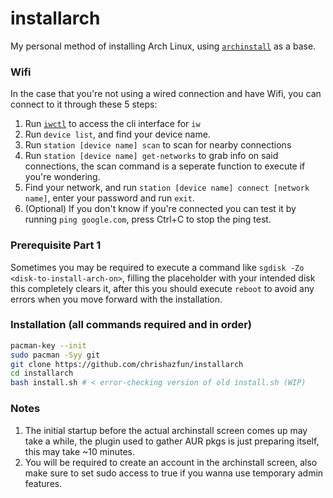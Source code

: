 # installarch
My personal method of installing Arch Linux, using [`archinstall`](https://www.github.com/archlinux/archinstall) as a base.

### Wifi
In the case that you're not using a wired connection and have Wifi, you can connect to it through these 5 steps:
1. Run [`iwctl`](https://wiki.archlinux.org/index.php/Iwd#iwctl) to access the cli interface for `iw`
2. Run `device list`, and find your device name.
3. Run `station [device name] scan` to scan for nearby connections
4. Run `station [device name] get-networks` to grab info on said connections, the scan command is a seperate function to execute if you're wondering.
5. Find your network, and run `station [device name] connect [network name]`, enter your password and run `exit`.
6. (Optional) If you don't know if you're connected you can test it by running `ping google.com`, press Ctrl+C to stop the ping test.

### Prerequisite Part 1
Sometimes you may be required to execute a command like ```sgdisk -Zo <disk-to-install-arch-on>```, filling the placeholder with your intended disk this completely clears it, after this you should execute ```reboot``` to avoid any errors when you move forward with the installation.

### Installation (all commands required and in order)
```bash
pacman-key --init
sudo pacman -Syy git
git clone https://github.com/chrishazfun/installarch
cd installarch
bash install.sh # < error-checking version of old install.sh (WIP)
```

### Notes
1. The initial startup before the actual archinstall screen comes up may take a while, the plugin used to gather AUR pkgs is just preparing itself, this may take ~10 minutes.
2. You will be required to create an account in the archinstall screen, also make sure to set sudo access to true if you wanna use temporary admin features.